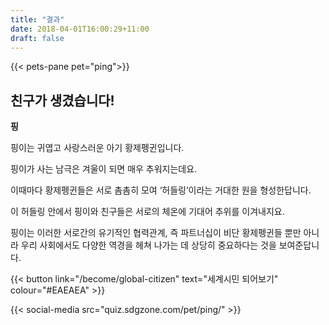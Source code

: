 ```yaml
---
title: "결과"
date: 2018-04-01T16:00:29+11:00
draft: false
---
```


{{< pets-pane pet="ping">}}

친구가 생겼습니다!
---

**핑**

핑이는 귀엽고 사랑스러운 아기 황제펭귄입니다. 

핑이가 사는 남극은 겨울이 되면 매우 추워지는데요. 

이때마다 황제펭귄들은 서로 촘촘히 모여 ‘허들링’이라는 거대한 원을 형성한답니다. 

이 허들링 안에서 핑이와 친구들은 서로의 체온에 기대어 추위를 이겨내지요. 

핑이는 이러한 서로간의 유기적인 협력관계, 즉 파트너십이 비단 황제펭귄들 뿐만 아니라 우리 사회에서도 다양한 역경을 헤쳐 나가는 데 상당히 중요하다는 것을 보여준답니다.


{{< button link="/become/global-citizen" text="세계시민 되어보기" colour="#EAEAEA" >}}

{{< social-media src="quiz.sdgzone.com/pet/ping/" >}}